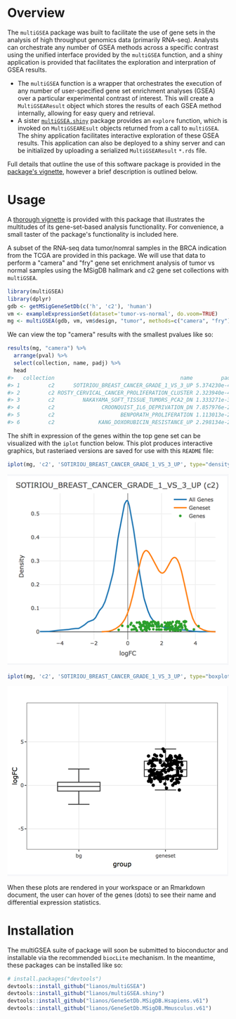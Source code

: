 
<!-- README.md is generated from README.Rmd. Please edit that file -->
Overview
========

The `multiGSEA` package was built to facilitate the use of gene sets in the analysis of high throughput genomics data (primarily RNA-seq). Analysts can orchestrate any number of GSEA methods across a specific contrast using the unified interface provided by the `multiGSEA` function, and a shiny application is provided that facilitates the exploration and interpration of GSEA results.

-   The `multiGSEA` function is a wrapper that orchestrates the execution of any number of user-specified gene set enrichment analyses (GSEA) over a particular experimental contrast of interest. This will create a `MultiGSEAResult` object which stores the results of each GSEA method internally, allowing for easy query and retrieval.
-   A sister [`multiGSEA.shiny`](https://github.com/lianos/multiGSEA.shiny) package provides an `explore` function, which is invoked on `MultiGSEAREsult` objects returned from a call to `multiGSEA`. The shiny application facilitates interactive exploration of these GSEA results. This application can also be deployed to a shiny server and can be initialized by uploading a serialized `MultiGSEAResult` `*.rds` file.

Full details that outline the use of this software package is provided in the [package's vignette](vignettes/multiGSEA.Rmd), however a brief description is outlined below.

Usage
=====

A [thorough vignette](vignettes/multiGSEA.Rmd) is provided with this package that illustrates the multitudes of its gene-set-based analysis functionality. For convenience, a small taster of the package's functionality is included here.

A subset of the RNA-seq data tumor/nomral samples in the BRCA indication from the TCGA are provided in this package. We will use that data to perform a "camera" and "fry" gene set enrichment analysis of tumor vs normal samples using the MSigDB hallmark and c2 gene set collections with `multiGSEA`.

``` r
library(multiGSEA)
library(dplyr)
gdb <- getMSigGeneSetDb(c('h', 'c2'), 'human')
vm <- exampleExpressionSet(dataset='tumor-vs-normal', do.voom=TRUE)
mg <- multiGSEA(gdb, vm, vm$design, "tumor", methods=c("camera", "fry"))
```

We can view the top "camera" results with the smallest pvalues like so:

``` r
results(mg, "camera") %>% 
  arrange(pval) %>% 
  select(collection, name, padj) %>% 
  head
#>   collection                                        name         padj
#> 1         c2      SOTIRIOU_BREAST_CANCER_GRADE_1_VS_3_UP 5.374230e-46
#> 2         c2 ROSTY_CERVICAL_CANCER_PROLIFERATION_CLUSTER 2.323940e-42
#> 3         c2         NAKAYAMA_SOFT_TISSUE_TUMORS_PCA2_DN 1.333271e-30
#> 4         c2               CROONQUIST_IL6_DEPRIVATION_DN 7.857976e-27
#> 5         c2                     BENPORATH_PROLIFERATION 1.113013e-26
#> 6         c2              KANG_DOXORUBICIN_RESISTANCE_UP 2.298134e-25
```

The shift in expression of the genes within the top gene set can be visualized with the `iplot` function below. This plot produces interactive graphics, but rasteriaed versions are saved for use with this `README` file:

``` r
iplot(mg, 'c2', 'SOTIRIOU_BREAST_CANCER_GRADE_1_VS_3_UP', type="density")
```

<img src="vignettes/images/README_iplot_density.png" />

``` r
iplot(mg, 'c2', 'SOTIRIOU_BREAST_CANCER_GRADE_1_VS_3_UP', type="boxplot")
```

<img src="vignettes/images/README_iplot_boxplot.png" />

When these plots are rendered in your workspace or an Rmarkdown document, the user can hover of the genes (dots) to see their name and differential expression statistics.

Installation
============

The multiGSEA suite of package will soon be submitted to bioconductor and installable via the recommended `biocLite` mechanism. In the meantime, these packages can be installed like so:

``` r
# install.packages("devtools")
devtools::install_github("lianos/multiGSEA")
devtools::install_github("lianos/multiGSEA.shiny")
devtools::install_github("lianos/GeneSetDb.MSigDB.Hsapiens.v61")
devtools::install_github("lianos/GeneSetDb.MSigDB.Mmusculus.v61")
```
